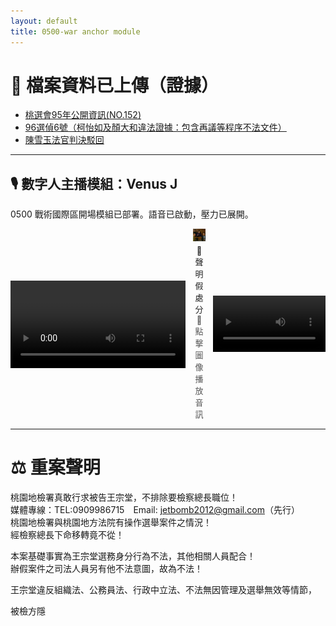 ```yaml
---
layout: default
title: 0500-war anchor module
---
```


# 📁 檔案資料已上傳（證據）

- [桃選會95年公開資訊(NO.152)](https://111111.fun/0075.zip)  
- [96選偵6號（柯怡如及顏大和違法證據：包含再議等程序不法文件）](https://111111.fun/0071.zip)  
- [陳雪玉法官判決駁回](https://111111.fun/0071.zip)

---

## 🎙️ 數字人主播模組：Venus J

0500 戰術國際區開場模組已部署。語音已啟動，壓力已展開。

<div style="display: flex; justify-content: center; gap: 12px; align-items: center; margin-top:12px;">
  <video controls width="280" src="assets/video/vj.mp4" type="video/mp4"></video>
  
  <div style="position: relative; width: 180px; text-align: center;">
    <img src="assets/images/prosecutor.png" alt="Prosecutor Image" width="180" onclick="document.getElementById('prosecutor-audio').play()" style="cursor: pointer;">
    <audio id="prosecutor-audio" src="assets/audio/prosecutor.mp3" type="audio/mpeg"></audio>
    <div style="font-size: 13px; color: #222; margin-top: 4px;">🧾 聲明假處分</div>
    <div style="font-size: 13px; color: #555;">📢 點擊圖像播放音訊</div>
  </div>
  
  <video controls width="180" src="assets/video/vj1.mp4" type="video/mp4"></video>
</div>





---

# ⚖️ 重案聲明

桃園地檢署真敢行求被告王宗堂，不排除要檢察總長職位！  
媒體專線：TEL:0909986715 Email: jetbomb2012@gmail.com（先行）  
桃園地檢署與桃園地方法院有操作選舉案件之情況！  
經檢察總長下命移轉竟不從！

本案基礎事實為王宗堂選務身分行為不法，其他相關人員配合！  
辦假案件之司法人員另有他不法意圖，故為不法！

王宗堂違反組織法、公務員法、行政中立法、不法無因管理及選舉無效等情節，  

被檢方隱


